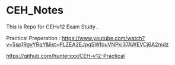 # CEH_Notes
This is Repo for CEHv12 Exam Study .

Practical Preperation : https://www.youtube.com/watch?v=5sp1RgyYRqY&list=PLZEA2EJpqSWfouVNPkl37AWEVCj6A2mdz 

https://github.com/hunterxxx/CEH-v12-Practical
